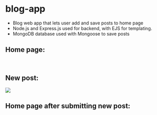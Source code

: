 # blog-app

<ul>
  <li>Blog web app that lets user add and save posts to home page</li>
  <li>Node.js and Express.js used for backend, with EJS for templating.</li>
  <li>MongoDB database used with Mongoose to save posts</li>
</ul>

<h2>Home page:</h2>

<br>

<h2>New post:</h2>

<img src=https://user-images.githubusercontent.com/68671581/181605412-9fa74d65-be7f-457c-a1eb-a1d218b36c6d.png>



<br>

<h2>Home page after submitting new post:</h2>

